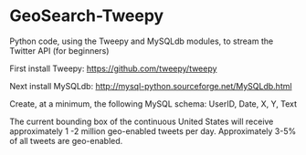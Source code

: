 GeoSearch-Tweepy
================

Python code, using the Tweepy and MySQLdb modules, to stream the Twitter API (for beginners)

First install Tweepy: https://github.com/tweepy/tweepy

Next install MySQLdb: http://mysql-python.sourceforge.net/MySQLdb.html

Create, at a minimum, the following MySQL schema: UserID, Date, X, Y, Text

The current bounding box of the continuous United States will receive approximately 1 -2 million 
geo-enabled tweets per day.  Approximately 3-5% of all tweets are geo-enabled.





